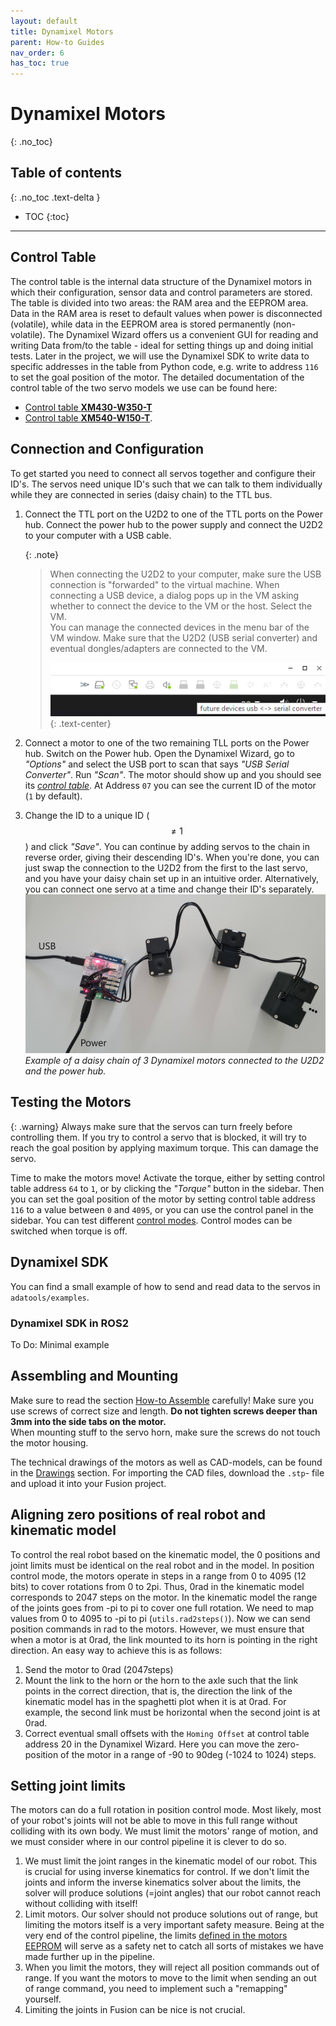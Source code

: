 ```yaml
---
layout: default
title: Dynamixel Motors
parent: How-to Guides
nav_order: 6
has_toc: true
---
```


# Dynamixel Motors
{: .no_toc}

## Table of contents
{: .no_toc .text-delta }
- TOC
{:toc}

---

## Control Table
The control table is the internal data structure of the Dynamixel motors in which their configuration, sensor data and control parameters are stored. The table is divided into two areas: the RAM area and the EEPROM area. Data in the RAM area is reset to default values when power is disconnected (volatile), while data in the EEPROM area is stored permanently (non-volatile). The Dynamixel Wizard offers us a convenient GUI for reading and writing Data from/to the table - ideal for setting things up and doing initial tests. Later in the project, we will use the Dynamixel SDK to write data to specific addresses in the table from Python code, e.g. write to address `116` to set the goal position of the motor.
The detailed documentation of the control table of the two servo models we use can be found here:

 - [ Control table __XM430-W350-T__](https://emanual.robotis.com/docs/en/dxl/x/xm430-w350/#control-table)
 - [ Control table __XM540-W150-T__](https://emanual.robotis.com/docs/en/dxl/x/xm540-w150/#control-table).


## Connection and Configuration
To get started you need to connect all servos together and configure their ID's. The servos need unique ID's such that we can talk to them individually while they are connected in series (daisy chain) to the TTL bus.

1. Connect the TTL port on the U2D2 to one of the TTL ports on the Power hub. Connect the power hub to the power supply and connect the U2D2 to your computer with a USB cable.

    {: .note}
    >When connecting the U2D2 to your computer, make sure the USB connection is "forwarded" to the virtual machine. When connecting a USB device, a dialog pops up in the VM asking whether to connect the device to the VM or the host. Select the VM.  
    You can manage the connected devices in the menu bar of the VM window. Make sure that the U2D2 (USB serial converter) and eventual dongles/adapters are connected to the VM.
    >
    >![VM USB devices](../../assets/images/vm_usb.png)
    >{: .text-center}

2. Connect a motor to one of the two remaining TLL ports on the Power hub. Switch on the Power hub. Open the Dynamixel Wizard, go to _"Options"_ and select the USB port to scan that says _"USB Serial Converter"_.
    Run _"Scan"_. The motor should show up and you should see its [_control table_](https://emanual.robotis.com/docs/en/software/dynamixel/dynamixel_wizard2/#dynamixel-control-table).
    At Address `07` you can see the current ID of the motor (`1` by default).
    
3. Change the ID to a unique ID ($$\neq 1$$) and click _"Save"_. You can continue by adding servos to the chain in reverse order, giving their descending ID's. When you're done, you can just swap the connection to the U2D2 from the first to the last servo, and you have your daisy chain set up in an intuitive order. Alternatively, you can connect one servo at a time and change their ID's separately.
![Dynamixel connection](../../assets/images/dynamixel_connection.jpg)
_Example of a daisy chain of 3 Dynamixel motors connected to the U2D2 and the power hub._

## Testing the Motors

{: .warning}
Always make sure that the servos can turn freely before controlling them. If you try to control a servo that is blocked, it will try to reach the goal position by applying maximum torque. This can damage the servo.

Time to make the motors move! Activate the torque, either by setting control table address `64` to `1`, or by clicking the _"Torque"_ button in the sidebar. Then you can set the goal position of the motor by setting control table address `116` to a value between `0` and `4095`, or you can use the control panel in the sidebar. You can test different [control modes](https://emanual.robotis.com/docs/en/dxl/x/xm430-w350/#operating-mode11). Control modes can be switched when torque is off.





## Dynamixel SDK
You can find a small example of how to send and read data to the servos in ```adatools/examples```.

### Dynamixel SDK in ROS2
To Do: Minimal example


## Assembling and Mounting
Make sure to read the section [How-to Assemble](https://emanual.robotis.com/docs/en/dxl/x/xm430-w350/#how-to-assemble) carefully!
Make sure you use screws of correct size and length. **Do not tighten screws deeper than 3mm into the side tabs on the motor.**  
When mounting stuff to the servo horn, make sure the screws do not touch the motor housing.

The technical drawings of the motors as well as CAD-models, can be found in the [Drawings](https://emanual.robotis.com/docs/en/dxl/x/xm430-w350/#drawings) section. For importing the CAD files, download the ```.stp```- file and upload it into your Fusion project.

## Aligning zero positions of real robot and kinematic model
To control the real robot based on the kinematic model, the 0 positions and joint limits must be identical on the real robot and in the model. In position control mode, the motors operate in steps in a range from 0 to 4095 (12 bits) to cover rotations from 0 to 2pi. Thus, 0rad in the kinematic model corresponds to 2047 steps on the motor. In the kinematic model the range of the joints goes from -pi to pi to cover one full rotation. We need to map values from 0 to 4095 to -pi to pi (```utils.rad2steps()```). Now we can send position commands in rad to the motors. However, we must ensure that when a motor is at 0rad, the link mounted to its horn is pointing in the right direction. 
An easy way to achieve this is as follows:
1. Send the motor to 0rad (2047steps)
2. Mount the link to the horn or the horn to the axle such that the link points in the correct direction, that is, the direction the link of the kinematic model has in the spaghetti plot when it is at 0rad. For example, the second link must be horizontal when the second joint is at 0rad.
3. Correct eventual small offsets with the ```Homing Offset``` at control table address 20 in the Dynamixel Wizard. Here you can move the zero-position of the motor in a range of -90 to 90deg (-1024 to 1024) steps.

## Setting joint limits
The motors can do a full rotation in position control mode. Most likely, most of your robot's joints will not be able to move in this full range without colliding with its own body. We must limit the motors' range of motion, and we must consider where in our control pipeline it is clever to do so.
1. We must limit the joint ranges in the kinematic model of our robot. This is crucial for using inverse kinematics for control. If we don't limit the joints and inform the inverse kinematics solver about the limits, the solver will produce solutions (=joint angles) that our robot cannot reach without colliding with itself!
2. Limit motors. Our solver should not produce solutions out of range, but limiting the motors itself is a very important safety measure. Being at the very end of the control pipeline, the limits [defined in the motors EEPROM](https://emanual.robotis.com/docs/en/dxl/x/xm430-w350/#minmax-position-limit48-52) will serve as a safety net to catch all sorts of mistakes we have made further up in the pipeline. 
3. When you limit the motors, they will reject all position commands out of range. If you want the motors to move to the limit when sending an out of range command, you need to implement such a "remapping" yourself.
4. Limiting the joints in Fusion can be nice is not crucial.